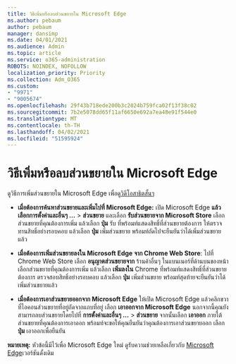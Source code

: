 ```yaml
---
title: วิธีเพิ่มหรือลบส่วนขยายใน Microsoft Edge
ms.author: pebaum
author: pebaum
manager: dansimp
ms.date: 04/01/2021
ms.audience: Admin
ms.topic: article
ms.service: o365-administration
ROBOTS: NOINDEX, NOFOLLOW
localization_priority: Priority
ms.collection: Adm_O365
ms.custom:
- "9971"
- "9005674"
ms.openlocfilehash: 29f43b718ede200b3c2024b759fca02f13f38c02
ms.sourcegitcommit: 7b2e5078dd65f11af6650e692a7ea48e91f544e0
ms.translationtype: MT
ms.contentlocale: th-TH
ms.lasthandoff: 04/02/2021
ms.locfileid: "51595924"
---
```

# <a name="how-to-add-or-remove-extensions-in-microsoft-edge"></a>วิธีเพิ่มหรือลบส่วนขยายใน Microsoft Edge

ดูวิธีการเพิ่มส่วนขยายใน Microsoft Edge เพื่อดู[วิดีโอสาธิตสั้นๆ](https://support.microsoft.com/help/4027935/windows-10-add-or-remove-browser-extensions)

- **เมื่อต้องการค้นหาส่วนขยายและเพิ่มไปที่ Microsoft Edge:** เปิด Microsoft Edge **แล้วเลือกการตั้งค่าและอื่นๆ ...**  >  **ส่วนขยาย** และเลือก **รับส่วนขยายจาก Microsoft Store** เลือกส่วนขยายที่คุณต้องการเพิ่ม แล้วเลือก **ปุ่ม** รับ ที่พร้อมท์แสดงสิทธิ์ที่ส่วนขยายต้องการ ให้ตรวจทานสิทธิ์อย่างรอบคอบ แล้วเลือก **ปุ่ม** เพิ่มส่วนขยาย พร้อมท์ถัดไปจะยืนยันว่าได้เพิ่มส่วนขยายแล้ว

- **เมื่อต้องการเพิ่มส่วนขยายลงใน Microsoft Edge จาก Chrome Web Store**: ไปที่ Chrome Web Store เลือก **อนุญาตส่วนขยายจาก** ร้านค้าอื่นๆ ในแบนเนอร์ที่ด้านบนของหน้า เลือกส่วนขยายที่คุณต้องการเพิ่ม แล้วเลือก **เพิ่มลงใน** Chrome ที่พร้อมท์แสดงสิทธิ์ที่ส่วนขยายต้องการ ตรวจสอบสิทธิ์อย่างรอบคอบ แล้วเลือก **ปุ่ม** เพิ่มส่วนขยาย พร้อมท์สุดท้ายจะยืนยันว่าได้เพิ่มส่วนขยายแล้ว

- **เมื่อต้องการเอาส่วนขยายออกจาก Microsoft Edge** ให้เปิด Microsoft Edge แล้วคลิกขวาที่ไอคอนส่วนขยายที่อยู่ถัดจากแถบที่อยู่ เลือก **เอาออกจาก Microsoft Edge** นอกจากนี้คุณยังสามารถลบส่วนขยายโดยไปที่ **การตั้งค่าและอื่นๆ ...**  >  **ส่วนขยาย** จากนั้นเลือก **เอาออก** ภายใต้ส่วนขยายที่คุณต้องการเอาออก พร้อมท์จะขอให้คุณยืนยันว่าคุณต้องการเอาส่วนขยายออก เลือก **ปุ่ม** เอาออกเพื่อยืนยัน

**หมายเหตุ:** หัวข้อนี้มีไว้เพื่อ Microsoft Edge ใหม่ ดูรับความช่วยเหลือเกี่ยวกับ [Microsoft Edge](https://support.microsoft.com/hub/4522743/microsoft-edge-help)เวอร์ชันดั้งเดิม